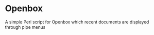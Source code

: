 # Openbox 
A simple Perl script for Openbox which recent documents are displayed through pipe menus
